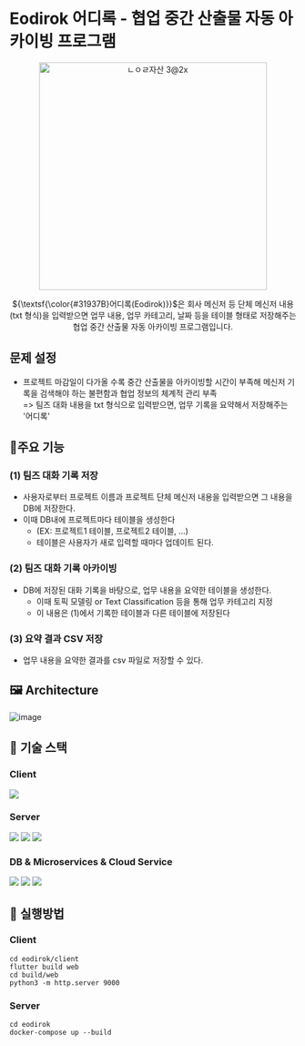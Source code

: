 # Eodirok 어디록 - 협업 중간 산출물 자동 아카이빙 프로그램
<p align="center"><img width="400" alt="ㄴㅇㄹ자산 3@2x" src="https://github.com/user-attachments/assets/eeee66a8-b436-453d-8749-d852a2500df3" /></p>

 <p align="center">${\textsf{\color{#31937B}어디록(Eodirok)}}$은 회사 메신저 등 단체 메신저 내용(txt 형식)을 입력받으면 업무 내용, 업무 카테고리, 날짜 등을 테이블 형태로 저장해주는 협업 중간 산출물 자동 아카이빙 프로그램입니다.</p>

 
## 문제 설정
- 프로젝트 마감일이 다가올 수록 중간 산출물을 아카이빙할 시간이 부족해 메신저 기록을 검색해야 하는 불편함과 협업 정보의 체계적 관리 부족 <br/>
=> 팀즈 대화 내용을 txt 형식으로 입력받으면, 업무 기록을 요약해서 저장해주는 '어디록'



## 🔧주요 기능

### (1) 팀즈 대화 기록 저장

- 사용자로부터 프로젝트 이름과 프로젝트 단체 메신저 내용을 입력받으면 그 내용을 DB에 저장한다.
- 이때 DB내에 프로젝트마다 테이블을 생성한다
    - (EX: 프로젝트1 테이블, 프로젝트2 테이블, …)
    - 테이블은 사용자가 새로 입력할 때마다 업데이트 된다.

### (2) 팀즈 대화 기록 아카이빙

- DB에 저장된 대화 기록을 바탕으로, 업무 내용을 요약한 테이블을 생성한다.
    - 이때 토픽 모델링 or Text Classification 등을 통해 업무 카테고리 지정
    - 이 내용은 (1)에서 기록한 테이블과 다른 테이블에 저장된다
 
### (3) 요약 결과 CSV 저장
- 업무 내용을 요약한 결과를 csv 파일로 저장할 수 있다.

## 🖼️ Architecture
![image](https://github.com/user-attachments/assets/fb87357a-122d-4bdf-aeaa-86ce77a08b50)

## 🧰 기술 스택
### Client
<img src="https://img.shields.io/badge/flutter-02569B?style=for-the-badge&logo=flutter&logoColor=white">

### Server
<img src="https://img.shields.io/badge/nginx-009639?style=for-the-badge&logo=nginx&logoColor=white"> <img src="https://img.shields.io/badge/ginuciorn-499848?style=for-the-badge&logo=gunicorn&logoColor=white"> <img src="https://img.shields.io/badge/flask-000000?style=for-the-badge&logo=flask&logoColor=white">


### DB & Microservices & Cloud Service
<img src="https://img.shields.io/badge/postgres-4169E1?style=for-the-badge&logo=postgresql&logoColor=white"> <img src="https://img.shields.io/badge/docker-2496ED?style=for-the-badge&logo=docker&logoColor=white"> <img src="https://img.shields.io/badge/gcp-4285F4?style=for-the-badge&logo=googlecloud&logoColor=white">


## 🛝 실행방법
### Client

```shell
cd eodirok/client
flutter build web
cd build/web
python3 -m http.server 9000
```

### Server
```shell
cd eodirok
docker-compose up --build
```
